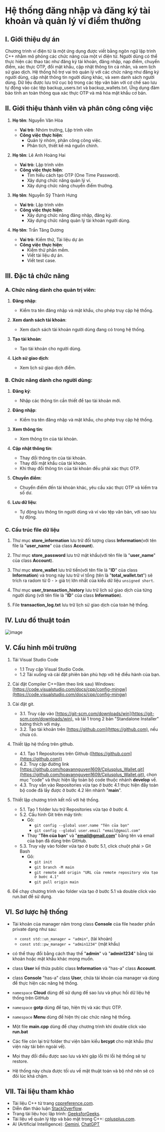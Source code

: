 # Hệ thống đăng nhập và đăng ký tài khoản và quản lý ví điểm thưởng

## I. Giới thiệu dự án

Chương trình ví điện tử là một ứng dụng được viết bằng ngôn ngữ lập trình C++ nhằm mô phỏng các chức năng của một ví điện tử. Người dùng có thể thực hiện các thao tác như đăng ký tài khoản, đăng nhập, nạp điểm, chuyển điểm, xác thực OTP, đổi mật khẩu, cập nhật thông tin cá nhân, và xem lịch sử giao dịch. Hệ thống hỗ trợ vai trò quản lý với các chức năng như đăng ký người dùng, cập nhật thông tin người dùng khác, và xem danh sách người dùng. Dữ liệu được lưu trữ cục bộ trong các tệp văn bản với cơ chế sao lưu tự động vào các tệp backup_users.txt và backup_wallets.txt. Ứng dụng đảm bảo tính an toàn thông qua xác thực OTP và mã hóa mật khẩu cơ bản.

## II. Giới thiệu thành viên và phân công công việc

1.  **Họ tên**: Nguyễn Văn Hòa
    - **Vai trò**: Nhóm trưởng, Lập trình viên
    - **Công việc thực hiện**:
      - Quản lý nhóm, phân công công việc.
      - Phân tích, thiết kế mã nguồn chính.

2.  **Họ tên**: Lê Anh Hoàng Hai
    - **Vai trò**: Lập trình viên
    - **Công việc thực hiện**:
      - Tìm hiểu cách tạo OTP (One Time Password).
      - Xây dựng chức năng quản lý ví.
      - Xây dựng chức năng chuyển điểm thưởng.

3.  **Họ tên**: Nguyễn Sỹ Thành Hưng
    - **Vai trò**: Lập trình viên
    - **Công việc thực hiện**:
      - Xây dựng chức năng đăng nhập, đăng ký.
      - Xây dựng chức năng quản lý tài khoản người dùng.

4.  **Họ tên**: Trần Tăng Dương
    - **Vai trò**: Kiểm thử, Tài liệu dự án
    - **Công việc thực hiện**:
      - Kiểm thử phần mềm.
      - Viết tài liệu dự án.
      - Viết test case.

## III. Đặc tả chức năng

   ### A. Chức năng dành cho quản trị viên:

   1. **Đăng nhập**:
      - Kiểm tra tên đăng nhập và mật khẩu, cho phép truy cập hệ thống.
      
   2. **Xem danh sách tài khoản**:
      - Xem dach sách tài khoản người dùng đang có trong hệ thống.

   3. **Tạo tài khoản**:
      - Tạo tài khoản cho người dùng.

   4. **Lịch sử giao dịch**:
      - Xem lịch sử giao dịch điểm.

   ### B. Chức năng dành cho người dùng:

   1. **Đăng ký**:
      - Nhập các thông tin cần thiết để tạo tài khoản mới.

   2. **Đăng nhập**:
      - Kiểm tra tên đăng nhập và mật khẩu, cho phép truy cập hệ thống.

   3. **Xem thông tin**:
      - Xem thông tin của tài khoản.

   4. **Cập nhật thông tin**:
      - Thay đổi thông tin của tài khoản.
      - Thay đổi mật khẩu của tài khoản.
      - Khi thay đổi thông tin của tài khoản đều phải xác thực OTP.

   5. **Chuyển điểm**:
      - Chuyển điểm đến tài khoản khác, yêu cầu xác thực OTP và kiểm tra số dư.

   9. **Lưu dữ liệu**:
      - Tự động lưu thông tin người dùng và ví vào tệp văn bản, với sao lưu tự động.

   ### C. Cấu trúc file dữ liệu

   1. Thư mục **store_information** lưu trữ đối tượng class **Information**(với tên file là "**user_name**" của class **Account**).

   2. Thư mục **store_password** lưu trữ mật khẩu(với tên file là "**user_name**" của class **Account**).

   3. Thư mục **store_wallet** lưu trữ tiền(với tên file là "**ID**" của class **Information**) và trong này lưu trữ ví tổng (tên là "**total_wallet.txt**") sẽ trích ra radom từ 0 - > giá trị lớn nhất của kiểu dữ liệu ```unsigned short```.

   4. Thư mục **user_transaction_history** lưu trữ lịch sử giao dịch của từng người dùng (với tên file là "**ID**" của class **Information**).

   5. File **transaction_log.txt** lưu trữ lịch sử giao dịch của toàn hệ thống.

## IV. Lưu đồ thuật toán

![image](https://github.com/user-attachments/assets/ae4b8bd2-9760-4883-a8ad-91964fb9dcc9)

## V. Cấu hình môi trường

   1. Tải Visual Studio Code
      - 1.1 Truy cập Visual Studio Code.
      - 1.2 Tải xuống và cài đặt phiên bản phù hợp với hệ điều hành của bạn.

   2. Cài đặt Compiler C++(làm theo link sau) Windows: [https://code.visualstudio.com/docs/cpp/config-mingw](https://code.visualstudio.com/docs/cpp/config-mingw)

   3. Cài đặt git.
      - 3.1. Truy cập vào [https://git-scm.com/downloads/win](https://git-scm.com/downloads/win), và tải 1 trong 2 bản "Standalone Installer" tương thích với máy.
      - 3.2. Tạo tài khoản trên [https://github.com](https://github.com), nếu chưa có.

   4. Thiết lập hệ thống trên github.
      - 4.1. Tạo 1 Repositories trên Github ([https://github.com](https://github.com))
      - 4.2. Truy cập đường link [https://github.com/hoavannguyen1609/Cplusplus_Wallet.git](https://github.com/hoavannguyen1609/Cplusplus_Wallet.git), chọn mục "code" và thực hiện lấy toàn bộ code thuộc nhánh **develop** về.
      - 4.3. Truy vẫn vào Repositories vừa tạo ở bước 4.1 thực hiện đẩy toàn bộ code đã lấy được ở bước 4.2 lên nhánh "**main**".

   5. Thiết lập chương trình kết nối với hệ thống.
      - 5.1. Tạo 1 folder lưu trữ Repositories vừa tạo ở bước 4.
      - 5.2. Cấu hình Git trên máy tính:
         - Gõ:
            - ```git config --global user.name "Tên của bạn"```
            - ```git config --global user.email "email@gmail.com"```
         - Thay "**Tên của bạn**" và "**email@gmail.com**" bằng tên và email của bạn đã dùng trên GitHub.
      - 5.3. Truy vậy vào folder vừa tạo ở bước 5.1, click chuột phải > Git Bash
         - Gõ:
            - ```git init```
            - ```git branch -M main```
            - ```git remote add origin "URL của remote repository vừa tạo ở bước 4.1"```
            - ```git pull origin main```

   6. Để chạy chương trình vào folder vừa tạo ở bước 5.1 và double click vào run.bat để sử dụng.

## VI. Sơ lược hệ thống

   - Tài khoản của manager năm trong class **Console** của file header phần private dạng như sau:
      - ```const std::un_manager = "admin"```, (tài khoản)
      - ```const std::pw_manager = "admin1234"``` (mật khẩu)
   - có thể thay đổi bằng cách thay thế "**admin**" và "**admin1234**" bằng tài khoản hoặc mật khẩu khác mong muốn.

   - class **User** kế thừa public class **Information** và "has-a" class **Account**.
   - class **Console** "has-a" class **User**, chứa tài khoản của manager và dùng để thực hiện các năng hệ thống.
   - ```namespace``` **Cloud** dùng để sử dụng để sao lưu và phục hồi dữ liệu hệ thống trên GitHub
   - ```namespace``` **gotp** dùng để tạo, hiện thị và xác thực OTP.
   - ```namespace``` **Menu** dùng để hiện thị các chức năng hệ thống.
   - Một file **main.cpp** dùng để chạy chương trình khi double click vào **run.bat**
   - Các file còn lại trừ folder thư viện băm kiểu **brcypt** cho mật khẩu (thư viện này tải bên ngoài về).
   
   - Mọi thay đổi điều được sao lưu và khi gặp lỗi thì lỗi hệ thống sẽ tự restore.
   - Hệ thống này chưa được tối ưu về mặt thuật toán và bộ nhớ nên sẽ có đôi lúc khá chậm.

## VII. Tài liệu tham khảo

- Tài liệu C++ từ trang [cppreference.com](https://en.cppreference.com/w/).
- Diễn đàn thảo luận [StackOverflow](https://stackoverflow.com/).
- Trang tài liệu học lập trình: [GeeksforGeeks](https://www.geeksforgeeks.org/cpp-programming-language/).
- Tài liệu về quản lý tệp và bảo mật trong C++: [cplusplus.com](https://www.cplusplus.com/).
- AI (Artificial Intelligence): [Gemini](https://gemini.google.com/), [ChatGPT](https://chatgpt.com/)